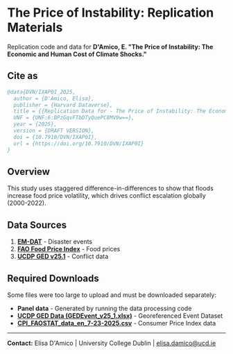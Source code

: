 # The Price of Instability: Replication Materials

Replication code and data for **D'Amico, E. "The Price of Instability: The Economic and Human Cost of Climate Shocks."**

## Cite as

```bibtex
@data{DVN/IXAP0I_2025,
  author = {D'Amico, Elisa},
  publisher = {Harvard Dataverse},
  title = {{Replication Data for - The Price of Instability: The Economic and Human Cost of Climate Shocks}},
  UNF = {UNF:6:BPzGqvFTbDTyQuePC8MV9w==},
  year = {2025},
  version = {DRAFT VERSION},
  doi = {10.7910/DVN/IXAP0I},
  url = {https://doi.org/10.7910/DVN/IXAP0I}
}
```

## Overview

This study uses staggered difference-in-differences to show that floods increase food price volatility, which drives conflict escalation globally (2000-2022).

## Data Sources

1. **[EM-DAT](https://www.emdat.be/)** - Disaster events
2. **[FAO Food Price Index](https://www.fao.org/worldfoodsituation/foodpricesindex/en/)** - Food prices
3. **[UCDP GED v25.1](https://ucdp.uu.se/downloads/)** - Conflict data

## Required Downloads

Some files were too large to upload and must be downloaded separately:

- **Panel data** - Generated by running the data processing code
- **[UCDP GED Data (GEDEvent_v25_1.xlsx)](https://ucdp.uu.se/downloads/index.html#ged_global)** - Georeferenced Event Dataset
- **[CPI_FAOSTAT_data_en_7-23-2025.csv](https://www.fao.org/statistics/data-releases/en?Tags=0c09c401-7d16-4c60-ad4a-4c71f594507d&indexCatalogue=search-index-statistics&searchQuery=*:*)** - Consumer Price Index data

---

**Contact:** Elisa D'Amico | University College Dublin | [elisa.damico@ucd.ie](mailto:elisa.damico@ucd.ie)
